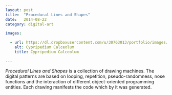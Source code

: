 ```yaml
---
layout: post
title:  "Procedural Lines and Shapes"
date:   2014-08-22
category: digital-art

images:

  - url: https://dl.dropboxusercontent.com/u/30763013/portfolio/images/digital%20art/Procedural-lines-and-shapes/screenshot-1.png
    alt: Cypripedium Calceolum
    title: Cypripedium Calceolum

---
```

_Procedural Lines and Shapes_ is a collection of drawing machines. The digital patterns are based on looping, repetition, pseudo-randomness, nose functions and the interaction of different object-oriented programming entities. Each drawing manifests the code which by it was generated.